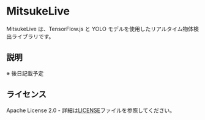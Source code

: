 # MitsukeLive

MitsukeLive は、TensorFlow.js と YOLO モデルを使用したリアルタイム物体検出ライブラリです。

## 説明

※ 後日記載予定

## ライセンス

Apache License 2.0 - 詳細は[LICENSE](LICENSE)ファイルを参照してください。
